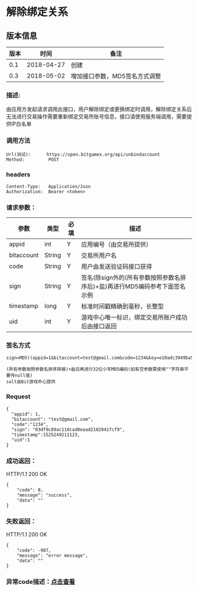 # 解除绑定关系

## 版本信息
版本 | 时间 |   备注
-- | -- |   --
0.1 | 2018-04-27|创建
0.3|2018-05-02|增加接口参数，MD5签名方式调整

### 描述:
由应用方发起请求调用此接口，用户解除绑定或更换绑定时调用，解除绑定关系后无法进行交易操作需要重新绑定交易所账号信息，接口请使用服务端调用，需要提供IP白名单


### 调用方法

``` 
Url(测试):      https://open.bitgamex.org/api/unbindaccount
Method:         POST

```
### headers

``` 
Content-Type:   Application/Json
Authorization:  Bearer <token>    

```
### 请求参数：


 参数           |     类型        |必填| 描述         
------------ |     -------------|--|         -----------
 appid    |   int |Y|   应用编号（由交易所提供）
 bitaccount    | String    |Y| 交易所用户名
 code   |   String  |Y|   用户由发送验证码接口获得
 sign     | String        |Y| 签名(除sign外的(所有参数按照参数名排序后)+盐)再进行MD5编码参考下面签名示例
 timestamp|long|Y|标准时间戳精确到毫秒，长整型
 uid|int|Y|游戏中心唯一标识，绑定交易所账户成功后由接口返回
 
 
 ### 签名方式
 ```
 sign=MD5((appid=1&bitaccount=test@gmail.com&code=1234&key=e10adc3949ba59abbe56e057f20f883e&timestamp=1525249211123&uid=1)+salt).toLowerCase()
 
(所有参数按照参数名排序拼接)+盐后再进行32位小写MD5编码(如有空参数需使用""字符串不要传null值)
salt由Bit游戏中心提供
 ```
 
### Request
  ```
 {
    "appid": 1,
    "bitaccount": "test@gmail.com",
    "code":"1234",
    "sign": "03df9c89ac110cad0eaad2102841fcf9",
    "timestamp":1525249211123,
    "uid":1
 }
  ```
### 成功返回：
HTTP/1.1 200 OK
```
{
    "code": 0,
    "message": "success",
    "data": ""
}
```
### 失败返回：
HTTP/1.1 200 OK
```
{
    "code": -987,
    "message": "error message",
    "data": ""
}
```


### 异常code描述：[点击查看](https://github.com/BitGameEN/OpenAPI/blob/master/BitGame%E6%B8%B8%E6%88%8F%E5%AF%B9%E6%8E%A5%E6%96%87%E6%A1%A3.md)
